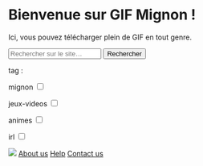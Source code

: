 <html lang="fr">
    <head>
        <meta charset="utf-8">
        <title>GifMignon</title>
    </head>

  <body>
    <h1>Bienvenue sur GIF Mignon !</h1>
        <p>Ici, vous pouvez télécharger plein de GIF en tout genre.</p>
    <p></p>
    <form role="search">
  <div>
    <input type="search" id="maRecherche" name="q"
     placeholder="Rechercher sur le site…"
     aria-label="Rechercher parmi le contenu du site">
    <button>Rechercher</button>
  </div>
</form>
    <p>tag :</p>
      <p> mignon <input type="checkbox"/></p>
      <p> jeux-videos <input type="checkbox"/></p>
      <p> animes <input type="checkbox"/></p>
      <p> irl <input type="checkbox"/></p>
    <img class="project-pic" src="https://img.cloudygif.com/full/f254e23e6c781897.gif">
    <a href="https://maevebestdev.github.io/NSI-aboutus/">About us</a>
    <a href="https://maevebestdev.github.io/Help/">Help</a>
    <a href="https://maevebestdev.github.io/NSI-contactus/">Contact us</a>
    </body>
</html>
